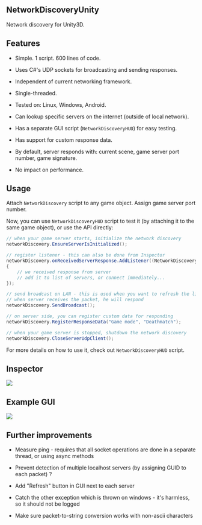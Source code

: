 
## NetworkDiscoveryUnity

Network discovery for Unity3D.


## Features

- Simple. 1 script. 600 lines of code.

- Uses C#'s UDP sockets for broadcasting and sending responses.

- Independent of current networking framework.

- Single-threaded.

- Tested on: Linux, Windows, Android.

- Can lookup specific servers on the internet (outside of local network).

- Has a separate GUI script (`NetworkDiscoveryHUD`) for easy testing.

- Has support for custom response data.

- By default, server responds with: current scene, game server port number, game signature.

- No impact on performance.


## Usage

Attach `NetworkDiscovery` script to any game object. Assign game server port number.

Now, you can use `NetworkDiscoveryHUD` script to test it (by attaching it to the same game object), or use the API directly:

```cs
// when your game server starts, initialize the network discovery
networkDiscovery.EnsureServerIsInitialized();

// register listener - this can also be done from Inspector
networkDiscovery.onReceivedServerResponse.AddListener((NetworkDiscovery.DiscoveryInfo info) =>
{
	// we received response from server
	// add it to list of servers, or connect immediately...
});

// send broadcast on LAN - this is used when you want to refresh the list of servers
// when server receives the packet, he will respond
networkDiscovery.SendBroadcast();

// on server side, you can register custom data for responding
networkDiscovery.RegisterResponseData("Game mode", "Deathmatch");

// when your game server is stopped, shutdown the network discovery
networkDiscovery.CloseServerUdpClient();
```

For more details on how to use it, check out `NetworkDiscoveryHUD` script.


## Inspector

![](https://i.imgur.com/VuLPOzQ.png)


## Example GUI

![](https://i.imgur.com/SXqKMbJ.png)


## Further improvements

- Measure ping - requires that all socket operations are done in a separate thread, or using async methods

- Prevent detection of multiple localhost servers (by assigning GUID to each packet) ?

- Add "Refresh" button in GUI next to each server

- Catch the other exception which is thrown on windows - it's harmless, so it should not be logged

- Make sure packet-to-string conversion works with non-ascii characters

